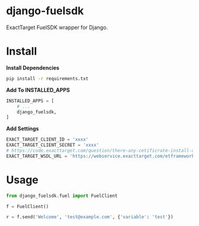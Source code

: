 django-fuelsdk
==============

ExactTarget FuelSDK wrapper for Django.

Install
=======

**Install Dependencies**
```bash
pip install -r requirements.txt
```

**Add To INSTALLED_APPS**
```python
INSTALLED_APPS = [
    # ...
    django_fuelsdk,
]
```

**Add Settings**
```python
EXACT_TARGET_CLIENT_ID = 'xxxx'
EXACT_TARGET_CLIENT_SECRET = 'xxxx'
# https://code.exacttarget.com/question/there-any-cetificrate-install-our-server-access-et-api
EXACT_TARGET_WSDL_URL = 'https://webservice.exacttarget.com/etframework.wsdl'
```


Usage
=====

```python
from django_fuelsdk.fuel import FuelClient

f = FuelClient()

r = f.send('Welcome', 'test@example.com', {'variable': 'test'})
```
